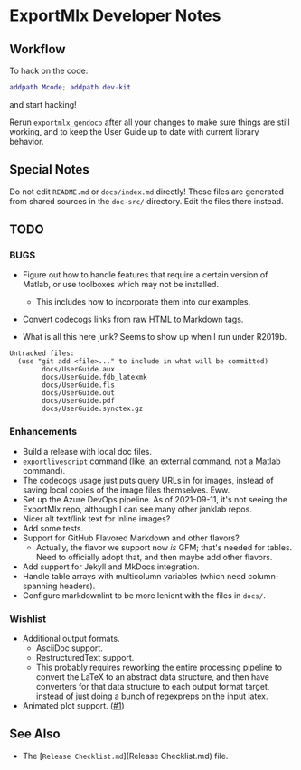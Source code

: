 # ExportMlx Developer Notes

## Workflow

To hack on the code:

```matlab
addpath Mcode; addpath dev-kit
```

and start hacking!

Rerun `exportmlx_gendoco` after all your changes to make sure things are still working, and to keep the User Guide up to date with current library behavior.

## Special Notes

Do not edit `README.md` or `docs/index.md` directly! These files are generated from shared sources in the `doc-src/` directory. Edit the files there instead.

## TODO

### BUGS

* Figure out how to handle features that require a certain version of Matlab, or use toolboxes which may not be installed.
  * This includes how to incorporate them into our examples.
* Convert codecogs links from raw HTML to Markdown tags.

* What is all this here junk? Seems to show up when I run under R2019b.

```text
Untracked files:
  (use "git add <file>..." to include in what will be committed)
        docs/UserGuide.aux
        docs/UserGuide.fdb_latexmk
        docs/UserGuide.fls
        docs/UserGuide.out
        docs/UserGuide.pdf
        docs/UserGuide.synctex.gz
```

### Enhancements

* Build a release with local doc files.
* `exportlivescript` command (like, an external command, not a Matlab command).
* The codecogs usage just puts query URLs in for images, instead of saving local copies of the image files themselves. Eww.
* Set up the Azure DevOps pipeline. As of 2021-09-11, it's not seeing the ExportMlx repo, although I can see many other janklab repos.
* Nicer alt text/link text for inline images?
* Add some tests.
* Support for GitHub Flavored Markdown and other flavors?
  * Actually, the flavor we support now _is_ GFM; that's needed for tables. Need to officially adopt that, and then maybe add other flavors.
* Add support for Jekyll and MkDocs integration.
* Handle table arrays with multicolumn variables (which need column-spanning headers).
* Configure markdownlint to be more lenient with the files in `docs/`.

### Wishlist

* Additional output formats.
  * AsciiDoc support.
  * RestructuredText support.
  * This probably requires reworking the entire processing pipeline to convert the LaTeX to an abstract data structure, and then have converters for that data structure to each output format target, instead of just doing a bunch of regexpreps on the input latex.
* Animated plot support. ([#1](https://github.com/janklab/ExportMlx/issues/1))

## See Also

* The [`Release Checklist.md`](Release Checklist.md) file.
